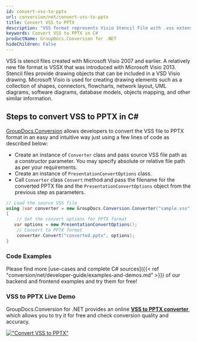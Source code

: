 ```yaml
---
id: convert-vss-to-pptx
url: conversion/net/convert-vss-to-pptx
title: Convert VSS to PPTX
description: "VSS format represents Visio Stencil File with .vss extension. Learn how to convert VSS to PPTX file programmatically in C# language using GroupDocs.Conversion for .NET library."
keywords: Convert VSS to PPTX in C#
productName: GroupDocs.Conversion for .NET
hideChildren: False
---
```


VSS is stencil files created with Microsoft Visio 2007 and earlier. A relatively new file format is VSSX that was introduced with Microsoft Visio 2013. Stencil files provide drawing objects that can be included in a VSD Visio drawing. Microsoft Visio is used for creating drawing elements such as a collection of shapes, connectors, flowcharts, network layout, UML diagrams, software diagrams, database models, objects mapping, and other similar information.

## Steps to convert VSS to PPTX in C#

[GroupDocs.Conversion](https://products.groupdocs.com/conversion/net) allows developers to convert the VSS file to PPTX format in an easy and intuitive way just using a few lines of code as described below:

* Create an instance of `Converter` class and pass source VSS file path as a constructor parameter. You may specify absolute or relative file path as per your requirements. 
* Create an instance of `PresentationConvertOptions` class.
* Call `Converter` class `Convert` method and pass the filename for the converted PPTX file and the `PresentationConvertOptions` object from the previous step as parameters.

```csharp
// Load the source VSS file
using (var converter = new GroupDocs.Conversion.Converter("sample.vss"))
{
    // Set the convert options for PPTX format
   var options = new PresentationConvertOptions();
    // Convert to PPTX format
    converter.Convert("converted.pptx", options);
}
```

### Code Examples

Please find more [use-cases and complete C# sources]({{< ref "conversion/net/developer-guide/examples-and-demos.md" >}}) of our backend and frontend examples and try them for free!

### VSS to PPTX Live Demo

GroupDocs.Conversion for .NET provides an online [**VSS to PPTX converter**](https://products.groupdocs.app/conversion/vss-to-pptx), which allows you to try it for free and check conversion quality and accuracy.

[!["Convert VSS to PPTX"](conversion/net/images/convert-to-pptx/convert-vss-to-pptx.png)](https://products.groupdocs.app/conversion/vss-to-pptx)
